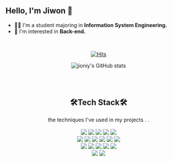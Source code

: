 <!--
<div align=center>
	
![header](https://capsule-render.vercel.app/api?type=slice&color=timeAuto&height=150&text=🦞I'm%20Jiwon🦞&fontSize=40)
	
  </div>

  <br/>
  -->
  ## Hello, I'm Jiwon 🦞
- 👩‍💻 I'm a student majoring in <b>Information System Engineering.</b><br/>
- 🎨 I'm interested in <b>Back-end.</b>
<br/>

<div align=center>
	
  [![Hits](https://hits.seeyoufarm.com/api/count/incr/badge.svg?url=https%3A%2F%2Fgithub.com%2Fzzsza)](https://hits.seeyoufarm.com) 
	
  </div>
  
<div align=center>

![jioniy's GitHub stats](https://github-readme-stats.vercel.app/api?username=jioniy&show_icons=true&theme=onedark)

</div>

<br/><br/>

## <div align=center>🛠Tech Stack🛠</div>
<div align=center>the techniques I've used in my projects . .</div><br/>
<!--<img src="https://img.shields.io/badge/쓰고자하는_텍스트-컬러코드?style=flat-square&logo=simpleicons에서_아이콘이름&logoColor=white"/></a>-->
<div align=center>
<img src="https://img.shields.io/badge/Spring-6DB33F?style=flat-square&logo=Spring&logoColor=white"/>
<img src="https://img.shields.io/badge/Java-007396?style=flat-square&logo=OpenJDK&logoColor=white"/>
<img src="https://img.shields.io/badge/C++-00599C?style=flat-square&logo=C%2BC%2B&logoColor=white"/>
<img src="https://img.shields.io/badge/Python-3766AB?style=flat-square&logo=Python&logoColor=white"/>
<img src="https://img.shields.io/badge/mysql-4479A1?style=flat-square&logo=mysql&logoColor=white"/><br/>
<img src="https://img.shields.io/badge/html-E34F26?style=flat-square&logo=html5&logoColor=white"/>
<img src="https://img.shields.io/badge/css-1572B6?style=flat-square&logo=css3&logoColor=white"/>
<img src="https://img.shields.io/badge/javascript-F7DF1E?style=flat-square&logo=javascript&logoColor=black"/>
<img src="https://img.shields.io/badge/jquery-0769AD?style=flat-square&logo=jquery&logoColor=white"/>
<img src="https://img.shields.io/badge/Vue.js-4FC08D?style=flat-square&logo=Vue.js&logoColor=white"/>
<img src="https://img.shields.io/badge/Flutter-02569B?style=flat-square&logo=Flutter&logoColor=white"/><br/>
<img src="https://img.shields.io/badge/Apache Tomcat-F8DC75?style=flat-square&logo=ApacheTomcat&logoColor=black"/>
<img src="https://img.shields.io/badge/AWS Amplify-FF9900?style=flat-square&logo=AWSAmplify&logoColor=white"/>
<img src="https://img.shields.io/badge/AWS Lambda-FF9900?style=flat-square&logo=AWSLambda&logoColor=white"/>
<img src="https://img.shields.io/badge/Amazon API Gateway-FF4F8B?style=flat-square&logo=AmazonAPIGateway&logoColor=white"/>
<img src="https://img.shields.io/badge/firebase-FFCA28?style=flat-square&logo=firebase&logoColor=white"/><br/>
<img src="https://img.shields.io/badge/Github-181717?style=flat-square&logo=github&logoColor=white"/>
<img src="https://img.shields.io/badge/Notion-000000?style=flat-square&logo=Notion&logoColor=white"/>
</div>
<br/><br/>
